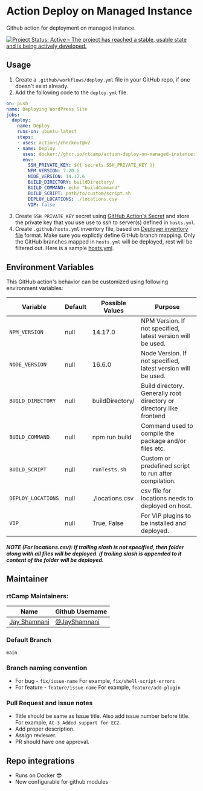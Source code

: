 # Action Deploy on Managed Instance

Github action for deployment on managed instance.

[![Project Status: Active – The project has reached a stable, usable state and is being actively developed.](https://www.repostatus.org/badges/latest/active.svg)](https://www.repostatus.org/#active)

## Usage

1. Create a `.github/workflows/deploy.yml` file in your GitHub repo, if one doesn't exist already.
2. Add the following code to the `deploy.yml` file.

```yml
on: push
name: Deploying WordPress Site
jobs:
  deploy:
    name: Deploy
    runs-on: ubuntu-latest
    steps:
    - uses: actions/checkout@v2
    - name: Deploy
      uses: docker://ghcr.io/rtcamp/action-deploy-on-managed-instance:latest
      env:
        SSH_PRIVATE_KEY: ${{ secrets.SSH_PRIVATE_KEY }}
        NPM_VERSION: 7.20.5
        NODE_VERSION: 14.17.6
        BUILD_DIRECTORY: buildDirectory/
        BUILD_COMMAND: echo "buildCommand"
        BUILD_SCRIPT: path/to/custom/script.sh
        DEPLOY_LOCATIONS: ./locations.csv
        VIP: false
```

3. Create `SSH_PRIVATE_KEY` secret using [GitHub Action's Secret](https://developer.github.com/actions/creating-workflows/storing-secrets) and store the private key that you use use to ssh to server(s) defined in `hosts.yml`.
4. Create `.github/hosts.yml` inventory file, based on [Deployer inventory file](https://deployer.org/docs/hosts.html#inventory-file) format. Make sure you explictly define GitHub branch mapping. Only the GitHub branches mapped in `hosts.yml` will be deployed, rest will be filtered out. Here is a sample [hosts.yml](https://github.com/rtCamp/wordpress-skeleton/blob/main/.github/hosts.yml).

## Environment Variables

This GitHub action's behavior can be customized using following environment variables:

Variable          | Default | Possible  Values            | Purpose
------------------|---------|-----------------------------|----------------------------------------------------
`NPM_VERSION`  | null    | 14.17.0       | NPM Version. If not specified, latest version will be used.
`NODE_VERSION`  | null    | 16.6.0       | Node Version. If not specified, latest version will be used.
`BUILD_DIRECTORY`  | null    | buildDirectory/       | Build directory. Generally root directory or directory like frontend
`BUILD_COMMAND`  | null    | npm run build       | Command used to compile the package and/or files etc.
`BUILD_SCRIPT`  | null    | `runTests.sh`       | Custom or predefined script to run after compilation.
`DEPLOY_LOCATIONS`  | null    | ./locations.csv       | csv file for locations needs to deployed on host.
`VIP`  | null    | True, False       | For VIP plugins to be installed and deployed.

##### NOTE (For locations.csv): if trailing slash is not specified, then folder along with all files will be deployed. if trailing slash is appended to it content of the folder will be deployed.

## Maintainer

### rtCamp Maintainers:

| Name                    | Github Username   |
|-------------------------|-------------------|
| [Jay Shamnani](mailto:jay.shamnani@rtcamp.com) |  [@JayShamnani](https://github.com/JayShamnani) |

### Default Branch

`main`

### Branch naming convention

- For bug - `fix/issue-name` For example, `fix/shell-script-errors`
- For feature - `feature/issue-name` For example, `feature/add-plugin`

### Pull Request and issue notes

- Title should be same as Issue title. Also add issue number before title. For example, `AC-3 Added support for EC2`.
- Add proper description.
- Assign reviewer.
- PR should have one approval.

## Repo integrations

- Runs on Docker 😎
- Now configurable for github modules